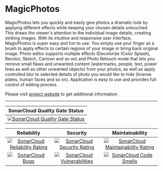 # MagicPhotos

MagicPhotos  lets  you  quickly  and  easily give photos a dramatic look by
applying  different  effects  while  keeping your chosen details untouched.
This draws the viewer's attention to the individual image details, creating
striking   images.  With  its  intuitive  and  responsive  user  interface,
MagicPhotos  is  super easy and fun to use. You simply use your finger as a
brush  to  apply  effects  to  certain  regions of your image or bring back
original  image.  Photo editor supports multiple effects (Decolorize (Color
Splash),  Recolor,  Sketch,  Cartoon and so on) and Photo Retouch mode that
lets you remove small flaws and unwanted content (watermarks, people, text,
power lines as well as other unwanted objects) from your photos, as well as
apply  controlled  blur to selected details of photo you would like to hide
(license  plates,  human  faces  and so on). Application is easy to use and
provides full control of editing process.

Please  visit [project website](https://magicphotos.sourceforge.io/) to get
additional information.

---

| SonarCloud Quality Gate Status |
| :---: |
| [![SonarCloud Quality Gate Status](https://sonarcloud.io/api/project_badges/measure?project=magicphotos%3Amagicphotos-android&metric=alert_status)](https://sonarcloud.io/dashboard?id=magicphotos%3Amagicphotos-android) |

| Reliability | Security | Maintainability |
| :---: | :---: | :---: |
| [![SonarCloud Reliability Rating](https://sonarcloud.io/api/project_badges/measure?project=magicphotos%3Amagicphotos-android&metric=reliability_rating)](https://sonarcloud.io/dashboard?id=magicphotos%3Amagicphotos-android) | [![SonarCloud Security Rating](https://sonarcloud.io/api/project_badges/measure?project=magicphotos%3Amagicphotos-android&metric=security_rating)](https://sonarcloud.io/dashboard?id=magicphotos%3Amagicphotos-android) | [![SonarCloud Maintainability Rating](https://sonarcloud.io/api/project_badges/measure?project=magicphotos%3Amagicphotos-android&metric=sqale_rating)](https://sonarcloud.io/dashboard?id=magicphotos%3Amagicphotos-android) |
| [![SonarCloud Bugs](https://sonarcloud.io/api/project_badges/measure?project=magicphotos%3Amagicphotos-android&metric=bugs)](https://sonarcloud.io/dashboard?id=magicphotos%3Amagicphotos-android) | [![SonarCloud Vulnerabilities](https://sonarcloud.io/api/project_badges/measure?project=magicphotos%3Amagicphotos-android&metric=vulnerabilities)](https://sonarcloud.io/dashboard?id=magicphotos%3Amagicphotos-android) | [![SonarCloud Code Smells](https://sonarcloud.io/api/project_badges/measure?project=magicphotos%3Amagicphotos-android&metric=code_smells)](https://sonarcloud.io/dashboard?id=magicphotos%3Amagicphotos-android) |

